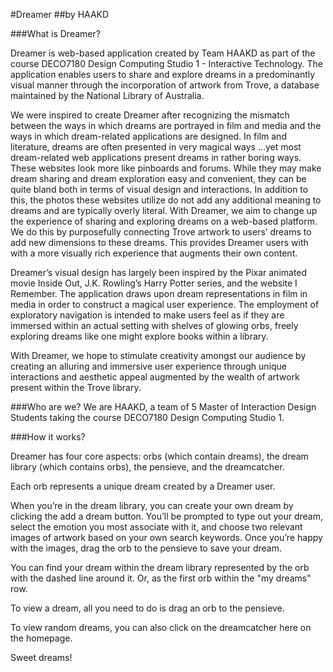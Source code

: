 #Dreamer
##by HAAKD

###What is Dreamer?

Dreamer is web-based application created by Team HAAKD as part of the course DECO7180 Design Computing Studio 1 - Interactive Technology. The application enables users to share and explore dreams in a predominantly visual manner through the incorporation of artwork from Trove, a database maintained by the National Library of Australia.

We were inspired to create Dreamer after recognizing the mismatch between the ways in which dreams are portrayed in film and media and the ways in which dream-related applications are designed. In film and literature, dreams are often presented in very magical ways …yet most dream-related web applications present dreams in rather boring ways. These websites look more like pinboards and forums. While they may make dream sharing and dream exploration easy and convenient, they can be quite bland both in terms of visual design and interactions. In addition to this, the photos these websites utilize do not add any additional meaning to dreams and are typically overly literal. With Dreamer, we aim to change up the experience of sharing and exploring dreams on a web-based platform. We do this by purposefully connecting Trove artwork to users’ dreams to add new dimensions to these dreams. This provides Dreamer users with with a more visually rich experience that augments their own content.

Dreamer’s visual design has largely been inspired by the Pixar animated movie Inside Out, J.K. Rowling’s Harry Potter series, and the website I Remember. The application draws upon dream representations in film in media in order to construct a magical user experience. The employment of exploratory navigation is intended to make users feel as if they are immersed within an actual setting with shelves of glowing orbs, freely exploring dreams like one might explore books within a library.

With Dreamer, we hope to stimulate creativity amongst our audience by creating an alluring and immersive user experience through unique interactions and aesthetic appeal augmented by the wealth of artwork present within the Trove library.

###Who are we?
We are HAAKD, a team of 5 Master of Interaction Design Students taking the course DECO7180 Design Computing Studio 1.

###How it works?

Dreamer has four core aspects: orbs (which contain dreams), the dream library (which contains orbs), the pensieve, and the dreamcatcher.

Each orb represents a unique dream created by a Dreamer user.

When you’re in the dream library, you can create your own dream by clicking the add a dream button. You’ll be prompted to type out your dream, select the emotion you most associate with it, and choose two relevant images of artwork based on your own search keywords. Once you’re happy with the images, drag the orb to the pensieve to save your dream.

You can find your dream within the dream library represented by the orb with the dashed line around it. Or, as the first orb within the "my dreams" row.

To view a dream, all you need to do is drag an orb to the pensieve.

To view random dreams, you can also click on the dreamcatcher here on the homepage.

Sweet dreams!

